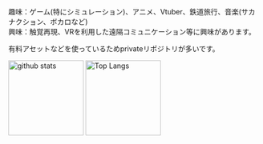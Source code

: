 趣味：ゲーム(特にシミュレーション)、アニメ、Vtuber、鉄道旅行、音楽(サカナクション、ボカロなど)  
興味：触覚再現、VRを利用した遠隔コミュニケーション等に興味があります。

有料アセットなどを使っているためprivateリポジトリが多いです。
<p align="left"> 
  <img alt="github stats" height="150px" src="https://github-readme-stats.vercel.app/api?username=donabe-aizu&count_private=true&theme=onedark&show_icons=ture" />
  <img alt="Top Langs" height="150px" src="https://github-readme-stats.vercel.app/api/top-langs/?username=donabe-aizu&private=true&layout=compact&show_icons=true&theme=onedark" />
</p>

